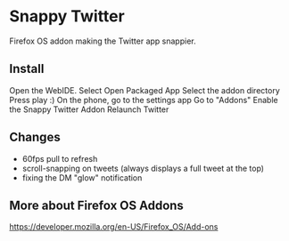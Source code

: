 # Snappy Twitter
Firefox OS addon making the Twitter app snappier.

## Install
Open the WebIDE.
Select Open Packaged App
Select the addon directory
Press play :)
On the phone, go to the settings app
Go to "Addons"
Enable the Snappy Twitter Addon
Relaunch Twitter

## Changes
* 60fps pull to refresh
* scroll-snapping on tweets (always displays a full tweet at the top)
* fixing the DM "glow" notification

## More about Firefox OS Addons
https://developer.mozilla.org/en-US/Firefox_OS/Add-ons
